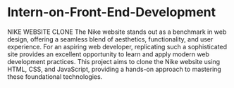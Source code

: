 # Intern-on-Front-End-Development
NIKE WEBSITE CLONE
The Nike website stands out as a benchmark in web design, offering a seamless blend of aesthetics, functionality, and user experience. For an aspiring web developer, replicating such a sophisticated site provides an excellent opportunity to learn and apply modern web development practices. This project aims to clone the Nike website using HTML, CSS, and JavaScript, providing a hands-on approach to mastering these foundational technologies.




